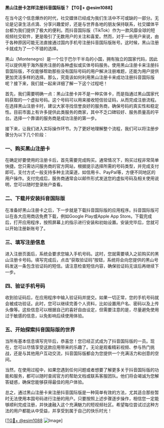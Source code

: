 **黑山注册卡怎样注册抖音国际版？【TG💪+ @esim1088】**

在当今这个信息爆炸的时代，社交媒体已经成为我们生活中不可或缺的一部分。无论是记录生活点滴、分享兴趣爱好，还是与世界各地的朋友保持联系，社交媒体平台都为我们提供了极大的便利。而抖音国际版（TikTok）作为一款风靡全球的短视频社交软件，更是吸引了无数用户的关注和喜爱。然而，对于一些用户来说，由于各种原因可能无法直接通过国内手机号注册抖音国际版账号。这时候，黑山注册卡就成为了一个不错的选择。

黑山（Montenegro）是一个位于巴尔干半岛的小国，拥有独立的国家代码，因此可以提供用于海外服务注册的各种虚拟或实体号码服务。使用黑山注册卡来注册抖音国际版，不仅能够帮助那些没有国际号码的用户解决注册难题，还能为用户提供更加灵活多样的选择。那么，究竟该如何利用黑山注册卡来成功注册抖音国际版呢？接下来，我们就一起来详细了解一下这个过程吧！

首先，我们需要明确一点：黑山注册卡并不是一种实体卡，而是指通过黑山国家代码获取的一个虚拟号码。这个号码可以用来接收短信验证码，从而完成注册流程。在选择黑山注册卡时，建议大家寻找信誉良好的服务商，确保号码的真实性和稳定性。目前市面上有许多提供此类服务的商家，其中不乏口碑较好、服务质量高的平台。选择一个靠谱的服务商是成功注册的第一步。

接下来，让我们进入实际操作环节。为了更好地理解整个流程，我们可以将注册步骤分为以下几个阶段：

### **一、购买黑山注册卡**
在确定好要使用的注册卡后，首先需要完成购买。通常情况下，购买过程非常简单快捷。您只需访问服务商的官方网站，根据提示选择所需的号码类型，并完成支付即可。支付方式一般支持多种主流渠道，如信用卡、PayPal等，方便不同地区的用户操作。支付完成后，服务商通常会以邮件形式发送您的虚拟号码及相关使用说明，您可以随时登录账户查看。

### **二、下载并安装抖音国际版**
在准备好黑山注册卡之后，下一步就是下载抖音国际版的应用程序。抖音国际版可以在各大应用商店免费下载，例如Google Play或Apple App Store。下载完成后，打开应用程序，按照屏幕上的指示进行安装和初始设置。安装完毕后，您就可以开始注册新账号了。

### **三、填写注册信息**
进入注册页面后，系统会要求您输入手机号码。这时，您就需要填入之前购买的黑山注册卡号码。填写完成后，点击“获取验证码”按钮，系统将会向您提供的黑山号码发送一条包含验证码的短信。请注意检查短信内容，确保验证码无误后再继续下一步。

### **四、验证手机号码**
收到验证码后，在应用程序中输入验证码并提交。如果一切正常，您的手机号码就会被成功验证。此时，您可以继续完善个人资料，比如设置用户名、密码以及上传头像等。这些信息可以根据自己的喜好自由设定，但需要注意的是，尽量避免使用过于敏感的信息，以免影响后续使用体验。

### **五、开始探索抖音国际版的世界**
当所有基本信息填写完毕后，恭喜您！您已经正式成为了抖音国际版的一员。现在，您可以尽情享受这款应用带来的乐趣了。无论是观看精彩视频、参与热门挑战，还是与其他用户互动交流，抖音国际版都会为您提供一个充满活力和创意的空间。

当然，在使用过程中，如果您遇到任何问题或者想要了解更多关于抖音国际版的功能和服务，都可以随时查阅官方的帮助文档或联系客服团队。他们将会竭诚为您解答疑惑，确保您能够获得最佳的用户体验。

总之，通过黑山注册卡来注册抖音国际版是一种简单有效的方法，尤其适合那些暂时无法使用本国号码进行注册的用户。只要按照上述步骤逐步操作，相信您一定能够顺利完成注册，并快速融入这个充满魅力的短视频社区。希望每位尝试过这种方法的用户都能从中受益，并享受到属于自己的快乐时光！

[[TG💪+ @esim1088](https://t.me/s/esim1088) ![Image](https://i.postimg.cc/4NQfJmqS/Snipaste-2025-05-13-00-14-12.png)]